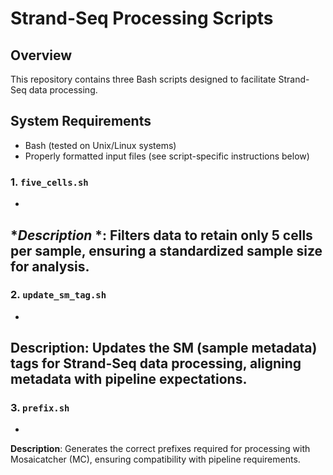 # Strand-Seq Processing Scripts

## Overview
This repository contains three Bash scripts designed to facilitate Strand-Seq data processing. 

## System Requirements
- Bash (tested on Unix/Linux systems)
- Properly formatted input files (see script-specific instructions below)

### 1. `five_cells.sh` 
- 
**Description* *: Filters data to retain only 5 cells per sample, ensuring a standardized sample size for analysis. 
--- 
### 2. `update_sm_tag.sh`
- 
 **Description**: Updates the SM (sample metadata) tags for Strand-Seq data processing, aligning metadata with pipeline expectations. 
--- 
### 3. `prefix.sh` 
- 
**Description**: Generates the correct prefixes required for processing with Mosaicatcher (MC), ensuring compatibility with pipeline requirements. 